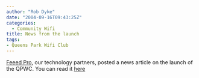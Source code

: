 ```yaml
---
author: "Rob Dyke"
date: "2004-09-16T09:43:25Z"
categories:
  - Community Wifi
title: News from the launch
tags:
- Queens Park Wifi Club
---
```

[Feeed Pro](http://www.feeedpro.net/), our technology partners, posted a news article on the launch of the QPWC. You can read it [here](http://www.feeedpro.net/index.php?name=News&file=article&sid=2)
